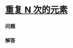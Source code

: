 # [重复 N 次的元素](https://leetcode-cn.com/problems/n-repeated-element-in-size-2n-array)

### 问题

### 解答

```

```
